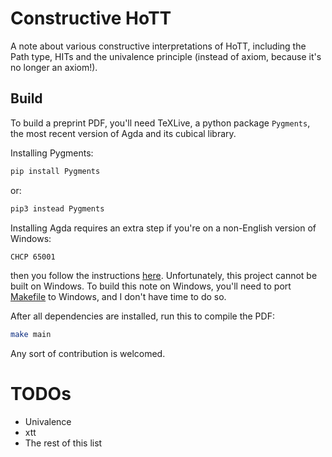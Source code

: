 # Constructive HoTT

A note about various constructive interpretations of HoTT,
including the Path type, HITs and the univalence principle
(instead of axiom, because it's no longer an axiom!).

## Build

To build a preprint PDF, you'll need TeXLive,
a python package `Pygments`,
the most recent version of Agda and its cubical library.

Installing Pygments:

```bash
pip install Pygments
```

or:

```bash
pip3 instead Pygments
```

Installing Agda requires an extra step if you're on a
non-English version of Windows:

```bash
CHCP 65001
```

then you follow the instructions
[here](https://github.com/agda/cubical/blob/master/INSTALL.md).
Unfortunately, this project cannot be built on Windows.
To build this note on Windows,
you'll need to port [Makefile](./Makefile) to Windows,
and I don't have time to do so.

After all dependencies are installed,
run this to compile the PDF:

```bash
make main
```

Any sort of contribution is welcomed.

# TODOs

+ Univalence
+ xtt
+ The rest of this list

